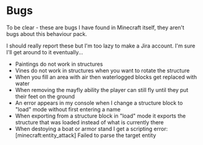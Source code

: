 # Bugs

To be clear - these are bugs I have found in Minecraft itself, they aren't bugs about this behaviour pack.

I should really report these but I'm too lazy to make a Jira account. I'm sure I'll get around to it eventually...

* Paintings do not work in structures
* Vines do not work in structures when you want to rotate the structure
* When you fill an area with air then waterlogged blocks get replaced with water
* When removing the mayfly ability the player can still fly until they put their feet on the ground
* An error appears in my console when I change a structure block to "load" mode without first entering a name
* When exporting from a structure block in "load" mode it exports the structure that was loaded instead of what is currently there
* When destoying a boat or armor stand I get a scripting error: [minecraft:entity_attack] Failed to parse the target entity